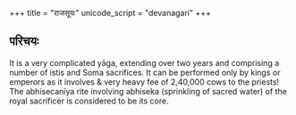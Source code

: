 +++
title = "राजसूयः"
unicode_script = "devanagari"
+++

## परिचयः
It is a very complicated yāga, extending over two years and comprising a number of istis and Soma sacrifices. It can be performed only by kings or emperors as it involves & very heavy fee of 2,40,000 cows to the priests! The abhisecanīya rite involving abhiseka (sprinkling of sacred water) of the royal sacrificer is considered to be its core.
